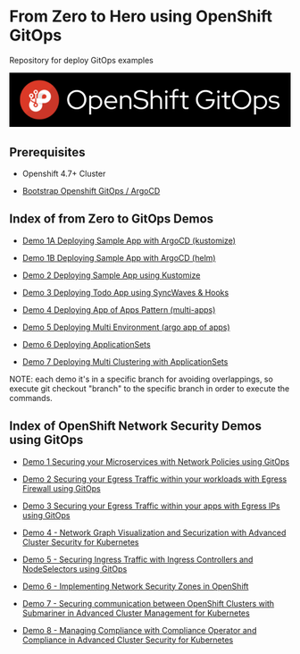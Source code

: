 # From Zero to Hero using OpenShift GitOps

Repository for deploy GitOps examples

![alt text](https://raw.githubusercontent.com/jgwest/docs/app-set-introduction-blog/assets/openshift-gitops-banner.png)

## Prerequisites

* Openshift 4.7+ Cluster

* [Bootstrap Openshift GitOps / ArgoCD](https://github.com/RedHat-EMEA-SSA-Team/ns-gitops/tree/bootstrap)

## Index of from Zero to GitOps Demos

* [Demo 1A Deploying Sample App with ArgoCD (kustomize)](https://github.com/RedHat-EMEA-SSA-Team/ns-gitops/tree/single-app)

* [Demo 1B Deploying Sample App with ArgoCD (helm)](https://github.com/RedHat-EMEA-SSA-Team/ns-gitops/tree/single-app-helm)

* [Demo 2 Deploying Sample App using Kustomize](https://github.com/RedHat-EMEA-SSA-Team/ns-gitops/tree/single-app#simple-app-with-kustomize)

* [Demo 3 Deploying Todo App using SyncWaves & Hooks](https://github.com/RedHat-EMEA-SSA-Team/ns-gitops/tree/app-syncwaves)

* [Demo 4 Deploying App of Apps Pattern (multi-apps)](https://github.com/RedHat-EMEA-SSA-Team/ns-gitops/tree/app-of-apps)

* [Demo 5 Deploying Multi Environment (argo app of apps)](https://github.com/RedHat-EMEA-SSA-Team/ns-gitops/tree/multienv)

* [Demo 6 Deploying ApplicationSets](https://github.com/RedHat-EMEA-SSA-Team/ns-gitops/tree/appsets)

* [Demo 7 Deploying Multi Clustering with ApplicationSets](https://github.com/RedHat-EMEA-SSA-Team/ns-gitops/tree/multicluster)

NOTE: each demo it's in a specific branch for avoiding overlappings, so execute git checkout
"branch" to the specific branch in order to execute the commands.

## Index of OpenShift Network Security Demos using GitOps

* [Demo 1 Securing your Microservices with Network Policies using GitOps](https://github.com/RedHat-EMEA-SSA-Team/ns-gitops/tree/netpol)

* [Demo 2 Securing your Egress Traffic within your workloads with Egress Firewall using GitOps](https://github.com/RedHat-EMEA-SSA-Team/ns-gitops/tree/egressfw)

* [Demo 3 Securing your Egress Traffic within your apps with Egress IPs using GitOps](https://github.com/RedHat-EMEA-SSA-Team/ns-gitops/tree/egressip)

* [Demo 4 - Network Graph Visualization and Securization with Advanced Cluster Security for Kubernetes](https://github.com/RedHat-EMEA-SSA-Team/ns-gitops/tree/networkacs)

* [Demo 5 - Securing Ingress Traffic with Ingress Controllers and NodeSelectors using GitOps](https://github.com/RedHat-EMEA-SSA-Team/ns-gitops/tree/ingress)

* [Demo 6 - Implementing Network Security Zones in OpenShift](https://github.com/RedHat-EMEA-SSA-Team/ns-gitops/tree/seczones)

* [Demo 7 - Securing communication between OpenShift Clusters with Submariner in Advanced Cluster Management for Kubernetes](https://github.com/RedHat-EMEA-SSA-Team/ns-gitops/tree/submariner)

* [Demo 8 - Managing Compliance with Compliance Operator and Compliance in Advanced Cluster Security for Kubernetes](https://github.com/RedHat-EMEA-SSA-Team/ns-gitops/tree/compliance)
